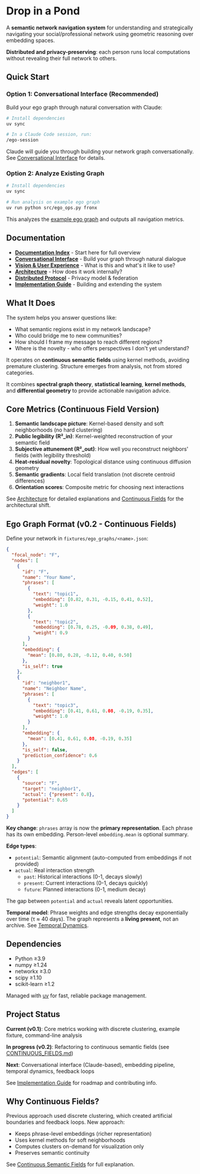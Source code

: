 # Drop in a Pond

A **semantic network navigation system** for understanding and strategically navigating your social/professional network using geometric reasoning over embedding spaces.

**Distributed and privacy-preserving**: each person runs local computations without revealing their full network to others.

## Quick Start

### Option 1: Conversational Interface (Recommended)

Build your ego graph through natural conversation with Claude:

```bash
# Install dependencies
uv sync

# In a Claude Code session, run:
/ego-session
```

Claude will guide you through building your network graph conversationally. See [Conversational Interface](docs/CONVERSATIONAL_INTERFACE.md) for details.

### Option 2: Analyze Existing Graph

```bash
# Install dependencies
uv sync

# Run analysis on example ego graph
uv run python src/ego_ops.py fronx
```

This analyzes the [example ego graph](fixtures/ego_graphs/fronx.json) and outputs all navigation metrics.

## Documentation

- **[Documentation Index](docs/INDEX.md)** - Start here for full overview
- **[Conversational Interface](docs/CONVERSATIONAL_INTERFACE.md)** - Build your graph through natural dialogue
- **[Vision & User Experience](docs/VISION.md)** - What is this and what's it like to use?
- **[Architecture](docs/ARCHITECTURE.md)** - How does it work internally?
- **[Distributed Protocol](docs/DISTRIBUTED.md)** - Privacy model & federation
- **[Implementation Guide](docs/IMPLEMENTATION.md)** - Building and extending the system

## What It Does

The system helps you answer questions like:

- What semantic regions exist in my network landscape?
- Who could bridge me to new communities?
- How should I frame my message to reach different regions?
- Where is the novelty - who offers perspectives I don't yet understand?

It operates on **continuous semantic fields** using kernel methods, avoiding premature clustering. Structure emerges from analysis, not from stored categories.

It combines **spectral graph theory**, **statistical learning**, **kernel methods**, and **differential geometry** to provide actionable navigation advice.

## Core Metrics (Continuous Field Version)

1. **Semantic landscape picture**: Kernel-based density and soft neighborhoods (no hard clustering)
2. **Public legibility (R²_in)**: Kernel-weighted reconstruction of your semantic field
3. **Subjective attunement (R²_out)**: How well you reconstruct neighbors' fields (with legibility threshold)
4. **Heat-residual novelty**: Topological distance using continuous diffusion geometry
5. **Semantic gradients**: Local field translation (not discrete centroid differences)
6. **Orientation scores**: Composite metric for choosing next interactions

See [Architecture](docs/ARCHITECTURE.md) for detailed explanations and [Continuous Fields](docs/CONTINUOUS_FIELDS.md) for the architectural shift.

## Ego Graph Format (v0.2 - Continuous Fields)

Define your network in `fixtures/ego_graphs/<name>.json`:

```json
{
  "focal_node": "F",
  "nodes": [
    {
      "id": "F",
      "name": "Your Name",
      "phrases": [
        {
          "text": "topic1",
          "embedding": [0.82, 0.31, -0.15, 0.41, 0.52],
          "weight": 1.0
        },
        {
          "text": "topic2",
          "embedding": [0.78, 0.25, -0.09, 0.38, 0.49],
          "weight": 0.9
        }
      ],
      "embedding": {
        "mean": [0.80, 0.28, -0.12, 0.40, 0.50]
      },
      "is_self": true
    },
    {
      "id": "neighbor1",
      "name": "Neighbor Name",
      "phrases": [
        {
          "text": "topic3",
          "embedding": [0.41, 0.61, 0.08, -0.19, 0.35],
          "weight": 1.0
        }
      ],
      "embedding": {
        "mean": [0.41, 0.61, 0.08, -0.19, 0.35]
      },
      "is_self": false,
      "prediction_confidence": 0.6
    }
  ],
  "edges": [
    {
      "source": "F",
      "target": "neighbor1",
      "actual": {"present": 0.8},
      "potential": 0.65
    }
  ]
}
```

**Key change**: `phrases` array is now the **primary representation**. Each phrase has its own embedding. Person-level `embedding.mean` is optional summary.

**Edge types**:
- `potential`: Semantic alignment (auto-computed from embeddings if not provided)
- `actual`: Real interaction strength
  - `past`: Historical interactions (0-1, decays slowly)
  - `present`: Current interactions (0-1, decays quickly)
  - `future`: Planned interactions (0-1, medium decay)

The gap between `potential` and `actual` reveals latent opportunities.

**Temporal model**: Phrase weights and edge strengths decay exponentially over time (τ ≈ 40 days). The graph represents a **living present**, not an archive. See [Temporal Dynamics](docs/TEMPORAL_DYNAMICS.md).

## Dependencies

- Python ≥3.9
- numpy ≥1.24
- networkx ≥3.0
- scipy ≥1.10
- scikit-learn ≥1.2

Managed with [uv](https://github.com/astral-sh/uv) for fast, reliable package management.

## Project Status

**Current (v0.1)**: Core metrics working with discrete clustering, example fixture, command-line analysis

**In progress (v0.2)**: Refactoring to continuous semantic fields (see [CONTINUOUS_FIELDS.md](docs/CONTINUOUS_FIELDS.md))

**Next**: Conversational interface (Claude-based), embedding pipeline, temporal dynamics, feedback loops

See [Implementation Guide](docs/IMPLEMENTATION.md) for roadmap and contributing info.

## Why Continuous Fields?

Previous approach used discrete clustering, which created artificial boundaries and feedback loops. New approach:
- Keeps phrase-level embeddings (richer representation)
- Uses kernel methods for soft neighborhoods
- Computes clusters on-demand for visualization only
- Preserves semantic continuity

See [Continuous Semantic Fields](docs/CONTINUOUS_FIELDS.md) for full explanation.
